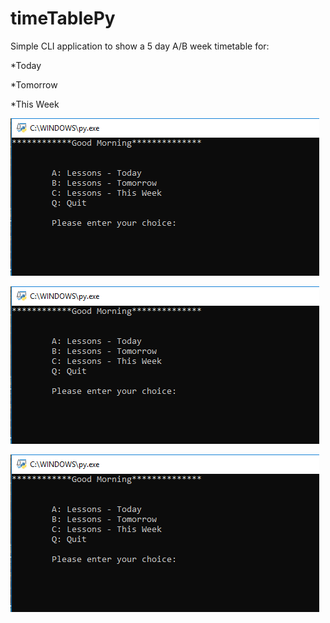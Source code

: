 # timeTablePy

Simple CLI application to show a 5 day A/B week timetable for:

*Today

*Tomorrow

*This Week

![screenshot1](./screenshots/screenshot1.jpg?raw=true "Sample Image")

![image1](https://raw.githubusercontent.com/JoshWright90/timeTablePy/main/screenshots/screenshot1.jpg?raw=true)

<img src="https://raw.githubusercontent.com/JoshWright90/timeTablePy/main/screenshots/screenshot1.jpg?raw=true">





